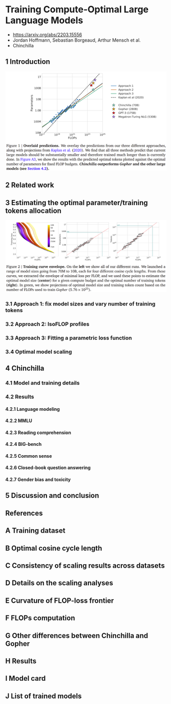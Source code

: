 # Training Compute-Optimal Large Language Models

- https://arxiv.org/abs/2203.15556
- Jordan Hoffmann, Sebastian Borgeaud, Arthur Mensch et al.
- Chinchilla

## 1 Introduction

<img src="./assets/image-20230614162121279.png" alt="image-20230614162121279" style="zoom:67%;" />

## 2 Related work

## 3 Estimating the optimal parameter/training tokens allocation

<img src="./assets/image-20230614162231432.png" alt="image-20230614162231432" style="zoom:67%;" />

### 3.1 Approach 1: fix model sizes and vary number of training tokens

### 3.2 Approach 2: IsoFLOP profiles

### 3.3 Approach 3: Fitting a parametric loss function

### 3.4 Optimal model scaling

## 4 Chinchilla

### 4.1 Model and training details

### 4.2 Results

#### 4.2.1 Language modeling

#### 4.2.2 MMLU

#### 4.2.3 Reading comprehension

#### 4.2.4 BIG-bench

#### 4.2.5 Common sense

#### 4.2.6 Closed-book question answering

#### 4.2.7 Gender bias and toxicity

## 5 Discussion and conclusion

## References

## A Training dataset

## B Optimal cosine cycle length

## C Consistency of scaling results across datasets

## D Details on the scaling analyses

## E Curvature of FLOP-loss frontier

## F FLOPs computation

## G Other differences between Chinchilla and Gopher

## H Results

## I Model card

## J List of trained models

